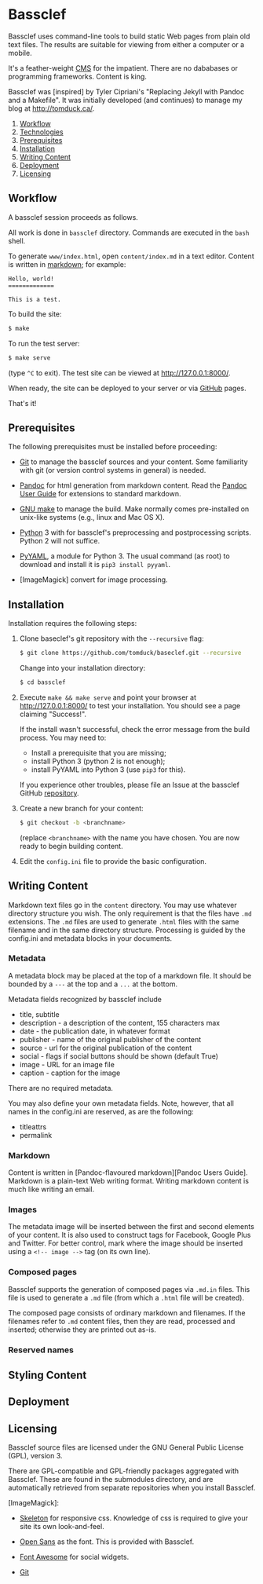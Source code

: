 
Bassclef
========

Bassclef uses command-line tools to build static Web pages from plain old text files.  The results are suitable for viewing from either a computer or a mobile.

It's a feather-weight [CMS] for the impatient.  There are no dababases or programming frameworks.  Content is king.

Bassclef was [inspired] by Tyler Cipriani's "Replacing Jekyll with Pandoc and a Makefile".  It was initially developed (and continues) to manage my blog at <http://tomduck.ca/>.


 1. [Workflow](#workflow)
 2. [Technologies](#technologies) 
 3. [Prerequisites](#prerequisites) 
 4. [Installation](#installation)
 5. [Writing Content](#writing-content)
 6. [Deployment](#deployment)
 7. [Licensing](#licensing)


[CMS]: https://en.wikipedia.org/wiki/Content_management_system

[inspiration]: https://tylercipriani.com/2014/05/13/replace-jekyll-with-pandoc-makefile.html


Workflow
--------

A bassclef session proceeds as follows.

All work is done in `bassclef` directory.  Commands are executed in the `bash` shell.

To generate `www/index.html`, open `content/index.md` in a text editor.  Content is written in [markdown]; for example:

~~~
Hello, world!
=============

This is a test.
~~~

To build the site:

~~~ .bash
$ make
~~~

To run the test server:

~~~ .bash
$ make serve
~~~

(type `^C` to exit).  The test site can be viewed at <http://127.0.0.1:8000/>.

When ready, the site can be deployed to your server or via [GitHub] pages.

That's it!


Prerequisites
-------------

The following prerequisites must be installed before proceeding:

  * [Git] to manage the bassclef sources and your content.  Some
    familiarity with git (or version control systems in general) is
    needed.

  * [Pandoc] for html generation from markdown content.  Read the
    [Pandoc User Guide] for extensions to standard markdown.

  * [GNU make] to manage the build.  Make normally comes
    pre-installed on unix-like systems (e.g., linux and Mac OS X). 

  * [Python] 3 with for bassclef's preprocessing and postprocessing
    scripts.  Python 2 will not suffice.

  * [PyYAML], a module for Python 3.  The usual command (as root) to
    download and install it is `pip3 install pyyaml`.

  * [ImageMagick] convert for image processing.


Installation
------------

Installation requires the following steps:

 1) Clone baseclef's git repository with the `--recursive` flag:

    ~~~ .bash
    $ git clone https://github.com/tomduck/baseclef.git --recursive
    ~~~~

    Change into your installation directory:

    ~~~ .bash
    $ cd bassclef
    ~~~~


 2) Execute `make && make serve` and point your browser at
    <http://127.0.0.1:8000/> to test your installation.  You should see a
    page claiming "Success!".

    If the install wasn't successful, check the error message from
    the build process.  You may need to:

      * Install a prerequisite that you are missing;
      * install Python 3 (python 2 is not enough);
      * install PyYAML into Python 3 (use `pip3` for this).

    If you experience other troubles, please file an Issue at the
    bassclef GitHub [repository](http://github.com/tomduck/bassclef).


 3) Create a new branch for your content:

    ~~~ .bash
    $ git checkout -b <branchname>
    ~~~
    (replace `<branchname>` with the name you have chosen.  You are
    now ready to begin building content.

 4) Edit the `config.ini` file to provide the basic configuration. 


Writing Content
---------------

Markdown text files go in the `content` directory.  You may use whatever directory structure you wish.  The only requirement is that the files have `.md` extensions.  The `.md` files are used to generate `.html` files with the same filename and in the same directory structure.  Processing is guided by the config.ini and metadata blocks in your documents.


### Metadata ###

A metadata block may be placed at the top of a markdown file.  It should be bounded by a `---` at the top and a `...` at the bottom.

Metadata fields recognized by bassclef include

  * title, subtitle
  * description - a description of the content, 155 characters max
  * date - the publication date, in whatever format
  * publisher - name of the original publisher of the content 
  * source - url for the original publication of the content 
  * social - flags if social buttons should be shown (default True) 
  * image - URL for an image file
  * caption - caption for the image

There are no required metadata.

You may also define your own metadata fields.  Note, however, that all names in the config.ini are reserved, as are the following:

  * titleattrs
  * permalink


### Markdown ###

Content is written in [Pandoc-flavoured markdown][Pandoc Users Guide].  Markdown is a plain-text Web writing format.  Writing markdown content is much like writing an email.


### Images ###

The metadata image will be inserted between the first and second elements of your content.  It is also used to construct tags for Facebook, Google Plus and Twitter.  For better control, mark where the image should be inserted using a `<!-- image -->` tag (on its own line).


### Composed pages ###

Bassclef supports the generation of composed pages via `.md.in` files.  This file is used to generate a `.md` file (from which a `.html` file will be created).

The composed page consists of ordinary markdown and filenames.  If the filenames refer to `.md` content files, then they are read, processed and inserted; otherwise they are printed out as-is.



### Reserved names ###




Styling Content
---------------


Deployment
----------

Licensing
---------

Bassclef source files are licensed under the GNU General Public License (GPL), version 3.

There are GPL-compatible and GPL-friendly packages aggregated with Bassclef.  These are found in the submodules directory, and are automatically retrieved from separate repositories when you install Bassclef.



[markdown]: https://daringfireball.net/projects/markdown/syntax
[Pandoc]: http://pandoc.org/README.html
[Pandoc User Guide]: http://pandoc.org/README.html
[Python]: http://python.org/
[pyyaml]: http://pyyaml.org/
[GNU make]: https://www.gnu.org/software/make/
[Skeleton]: http://getskeleton.com/
[Open Sans]: https://www.google.com/fonts/specimen/Open+Sans
[Font Awesome]: http://fontawesome.io/
[Git]: https://git-scm.com/
[GitHub]: https://github.com/
[ImageMagick]:



  * [Skeleton] for responsive css.  Knowledge of css is required to
    give your site its own look-and-feel.

  * [Open Sans] as the font.  This is provided with Bassclef.

  * [Font Awesome] for social widgets.

  * [Git] 
